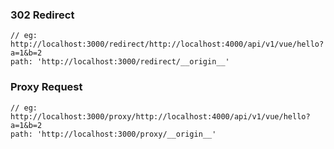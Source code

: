### 302 Redirect

```
// eg: http://localhost:3000/redirect/http://localhost:4000/api/v1/vue/hello?a=1&b=2
path: 'http://localhost:3000/redirect/__origin__'
```

### Proxy Request

```
// eg: http://localhost:3000/proxy/http://localhost:4000/api/v1/vue/hello?a=1&b=2
path: 'http://localhost:3000/proxy/__origin__'
```